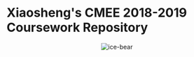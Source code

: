 
# **Xiaosheng's CMEE 2018-2019 Coursework Repository**
<center>

![ice-bear](https://vignette.wikia.nocookie.net/webarebears/images/3/37/Ice_bear.png/revision/latest/scale-to-width-down/350?cb=20160619204008)

</center>